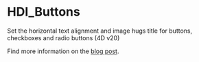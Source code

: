 # HDI_Buttons

Set the horizontal text alignment and image hugs title for buttons, checkboxes and radio buttons (4D v20)

Find more information on the [blog post](https://blog.4d.com/).
